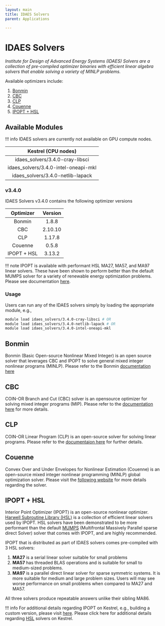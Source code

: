 ```yaml
---
layout: main
title: IDAES Solvers
parent: Applications

---
```


# IDAES Solvers

*Institute for Design of Advanced Energy Systems (IDAES) Solvers are a collection of pre-compiled optimizer binaries with efficient linear algebra solvers that enable solving a variety of MINLP problems.*

Available optimizers include:

1. [Bonmin](#bonmin)
2. [CBC](#cbc)
3. [CLP](#clp)
4. [Couenne](#couenne)
5. [IPOPT + HSL](#ipopt-hsl)

## Available Modules

!!! info
    IDAES solvers are currently not available on GPU compute nodes.

| Kestrel (CPU nodes)                  |
|:------------------------------------:|
| idaes_solvers/3.4.0-cray-libsci      |
| idaes_solvers/3.4.0-intel-oneapi-mkl |
| idaes_solvers/3.4.0-netlib-lapack    |

### v3.4.0

IDAES Solvers v3.4.0 contains the following optimizer versions

| Optimizer   | Version |
|:-----------:|:-------:|
| Bonmin      | 1.8.8   |
| CBC         | 2.10.10 |
| CLP         | 1.17.8  |
| Couenne     | 0.5.8   |
| IPOPT + HSL | 3.13.2  |

!!! note
    IPOPT is available with performant HSL MA27, MA57, and MA97 linear solvers. These have been shown to perform better than the default MUMPS solver for a variety of renewable energy optimization problems. Please see documentation [here](ipopt.md#ipopt--hsl).

### Usage

Users can run any of the IDAES solvers simply by loading the appropriate module, e.g.,

```bash
module load idaes_solvers/3.4.0-cray-libsci # OR 
module load idaes_solvers/3.4.0-netlib-lapack # OR
module load idaes_solvers/3.4.0-intel-oneapi-mkl
```

## Bonmin

Bonmin (Basic Open-source Nonlinear Mixed Integer) is an open source solver that leverages CBC and IPOPT to solve general mixed integer nonlinear programs (MINLP). 
Please refer to the Bonmin [documentation here](https://coin-or.github.io/Bonmin/)

## CBC

COIN-OR Branch and Cut (CBC) solver is an opensource optimizer for solving mixed integer programs (MIP). Please refer to the [documentation here](https://coin-or.github.io/Cbc/intro.html) for more details.

## CLP

COIN-OR Linear Program (CLP) is an open-source solver for solving linear programs. Please refer to the [documentaion here](https://coin-or.github.io/Clp/) for further details. 

## Couenne

Convex Over and Under Envelopes for Nonlinear Estimation (Couenne) is an open-source mixed integer nonlinear programming (MINLP) global optimization solver. Please visit the [following website](https://github.com/coin-or/Couenne) for more details regarding the solver.

## IPOPT + HSL

Interior Point Optimizer (IPOPT) is an open-source nonlinear optimizer.
[Harwell Subroutine Library (HSL)](https://licences.stfc.ac.uk/product/coin-hsl) is a collection of efficient linear solvers used by IPOPT.
HSL solvers have been demonstrated to be more performant than the default [MUMPS](https://mumps-solver.org/index.php) (Multifrontal Massively Parallel sparse direct Solver) solver that comes with IPOPT, and are highly recommended.

IPOPT that is distributed as part of IDAES solvers comes pre-compiled with 3 HSL solvers:

1. **MA27** is a serial linear solver suitable for small problems
2. **MA57** has threaded BLAS operations and is suitable for small to medium-sized problems.
3. **MA97** is a parallel direct linear solver for sparse symmetric systems. It is more suitable for medium and large problem sizes. Users will may see worse performance on small problems when compared to MA27 and MA57.

All three solvers produce repeatable answers unlike their sibling MA86.

!!! info
    For additional details regarding IPOPT on Kestrel, e.g., building a custom version, please visit [here](./ipopt.md). Please click here for additional details regarding [HSL](../Development/Libraries/hsl.md) solvers on Kestrel.